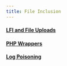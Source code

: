 ```yaml
---
title: File Inclusion
---
```


#### [LFI and File Uploads](LFI_and_File_Uploads.md)

#### [PHP Wrappers](./PHP_Wrappers.md)

#### [Log Poisoning](./Log_Poisoning.md)